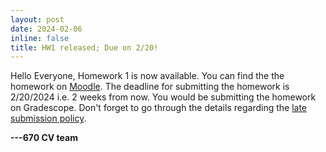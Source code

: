 ```yaml
---
layout: post
date: 2024-02-06
inline: false
title: HW1 released; Due on 2/20!
---
```


Hello Everyone,
Homework 1 is now available. You can find the the homework on [Moodle](). The deadline for submitting the homework is 2/20/2024 i.e. 2 weeks from now. You would be submitting the homework on Gradescope. Don't forget to go through the details regarding the [late submission policy](https://cvl-umass.github.io/compsci670-spring-2024/logistics/#homework-assignments).

**---670 CV team**
